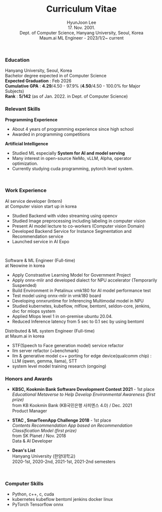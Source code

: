 <div align="center">

# Curriculum Vitae
HyunJoon Lee <br> 17. Nov. 2001. <br>
Dept. of Computer Science, Hanyang University, Seoul, Korea <br>
Maum.ai ML Engineer - 2023/1/2~ current

</div>

<br>

### Education
Hanyang University, Seoul, Korea <br>
Bachelor degree expected in of Computer Science <br>
**Expected Graduation** : Feb 2026 <br>
**Cumulative GPA** : **4.29**/4.50 - 97.9% (**4.50**/4.50 - 100.0% for Major Subjects) <br>
**Rank** : **5/142** (as of Jan. 2022. in Dept. of Computer Science)
<br>

### Relevant Skills
**Programming Experience**
- About 4 years of programming experience since high school
- Awarded in programming competitions<br>

**Artificial Intelligence**
- Studied ML especially **System for AI and model serving**
- Many interest in open-source NeMo, vLLM, Alpha, operator optimization.
- Currently studying cuda programming, pytorch level system.

<br>

### Work Experience
AI service developer (Intern) <br> at Computer vision start up in korea
- Studied Backend with video streaming using opencv 
- Studied Image preprocessing including labeling in computer vision
- Present AI model lecture to co-workers (Computer vision Domain) 
- Developed Backend Service for Instance Segmentation and Recommendation service
- Launched service in AI Expo
<br>

Software & ML Engineer (Full-time) <br> at Neowine in korea
- Apply Constrastive Learning Model for Government Project
- Apply onnx-mlir and developed dialect for NPU accelerator (Temporarily Suspended)
- Build Environment in Petalinux vmk180 for AI model performance test
- Test model using onnx-mlir in vmk180 board
- Developing onnxruntime for Inferencing Multimodal model in NPU
- Studied kubernetes, kubeflow, mlflow, bentoml, seldon-core, jenkins, dvc for mlops system
- Applied Mlops level 1 in on-premise ubuntu 20.04.
- Reduced Inference latency from 5 sec to 0.1 sec by using bentoml

Distributed & ML system Engineer (Full-time) <br> at Maum.ai in korea
- STF(Speech to Face generation model) service refactor
- llm server refactor (+benchmark)
- llm & generative model c++ porting for edge device(qualcomm chip) : LLM (qwen, gemma, llama), STT
- system level model training research (ongoing)
  
### Honors and Awards

- **KBSC, Kookmin Bank Software Development Contest 2021** - 1st place
<br> *Educational Metaverse to Help Develop Environmental Awareness (first prize)*
<br> from KB Kookmin Bank (KB국민은행 사피엔스 4.0) / Dec. 2021 
<br> Product Manager

- **STAC , SmarTeenApp Challenge 2018** - 1st place
<br> *Contents Recommendation App based on Recommendation Classification Model (first prize)*
<br> from SK Planet / Nov. 2018
<br> Data & AI Developer 


- **Dean's List** 
<br> Hanyang University (한양대학교)
<br> 2020-1st, 2020-2nd, 2021-1st, 2021-2nd semesters

<br>

### Computer Skills
- Python, c++, c, cuda
- kubernetes kubeflow bentoml jenkins docker linux 
- PyTorch Tensorflow onnx 
